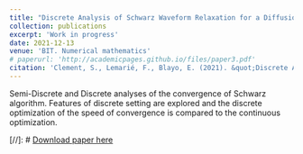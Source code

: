 ```yaml
---
title: "Discrete Analysis of Schwarz Waveform Relaxation for a Diffusion Reaction problem with Discontinuous Coefficients"
collection: publications
excerpt: 'Work in progress'
date: 2021-12-13
venue: 'BIT. Numerical mathematics'
# paperurl: 'http://academicpages.github.io/files/paper3.pdf'
citation: 'Clement, S., Lemarié, F., Blayo, E. (2021). &quot;Discrete Analysis of Schwarz Waveform Relaxation for a Diffusion Reaction problem with Discontinuous Coefficients.&quot; <i>In redaction</i>.'
---
```


Semi-Discrete and Discrete analyses of the convergence of Schwarz algorithm. Features of discrete setting are explored and the discrete optimization of the speed of convergence is compared to the continuous optimization.

[//]: # [Download paper here](http://academicpages.github.io/files/paper3.pdf)

